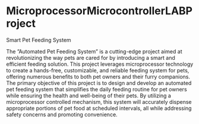 # MicroprocessorMicrocontrollerLABProject
Smart Pet Feeding System


The ”Automated Pet Feeding System” is a cutting-edge
project aimed at revolutionizing the way pets are cared for by
introducing a smart and efficient feeding solution. This project
leverages microprocessor technology to create a hands-free,
customizable, and reliable feeding system for pets, offering
numerous benefits to both pet owners and their furry companions.
The primary objective of this project is to design and
develop an automated pet feeding system that simplifies the
daily feeding routine for pet owners while ensuring the health
and well-being of their pets. By utilizing a microprocessor controlled mechanism, this system will accurately dispense
appropriate portions of pet food at scheduled intervals, all
while addressing safety concerns and promoting convenience.
